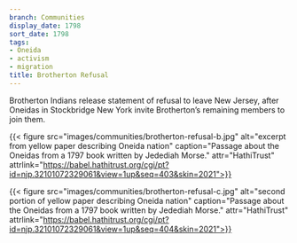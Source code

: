 ```yaml
---
branch: Communities
display_date: 1798
sort_date: 1798
tags:
- Oneida
- activism
- migration
title: Brotherton Refusal
---
```


Brotherton Indians release statement of refusal to leave New Jersey, after Oneidas in Stockbridge New York invite Brotherton’s remaining members to join them.

{{< figure src="images/communities/brotherton-refusal-b.jpg" alt="excerpt from yellow paper describing Oneida nation" caption="Passage about the Oneidas from a 1797 book written by Jedediah Morse." attr="HathiTrust" attrlink="https://babel.hathitrust.org/cgi/pt?id=njp.32101072329061&view=1up&seq=403&skin=2021">}}

{{< figure src="images/communities/brotherton-refusal-c.jpg" alt="second portion of yellow paper describing Oneida nation" caption="Passage about the Oneidas from a 1797 book written by Jedediah Morse." attr="HathiTrust" attrlink="https://babel.hathitrust.org/cgi/pt?id=njp.32101072329061&view=1up&seq=404&skin=2021">}}
